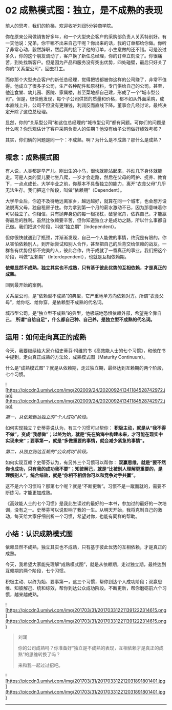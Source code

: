 # 02 成熟模式图：独立，是不成熟的表现

前人的思考，我们的阶梯，欢迎收听刘润5分钟商学院。

你在原来公司做销售好多年，和一个大型央企客户的采购部负责人关系特别好。有一天他说：兄弟，你干嘛不出来自己干呢？你出来的话，我的订单都给你做。你听了非常心动，毅然辞职，然后真的接下了他的订单，小生意做的还不错。可是没过多久，你的这个朋友调动了，客户换了新任总经理，你的订单立刻没了。你很痛苦，到处找新客户。但是因为产品和服务没有突出优势，四处碰壁，最后只好关了你的“关系型公司”，回去打工。

而你那个大型央企客户的新任总经理，觉得把钱都被你这样的公司赚了，非常不值得。他成立了很多子公司，生产各种配件和原材料，专门供给自己的公司。甚至，他连食堂、幼儿园、医院、家属楼，甚至菜地都自己建，形成了一个“城市型公司”。但是，很快他发现，每个子公司供货的质量和价格，都不如从外面采购，成本直线上升，公司不但没有更赚钱，利润反而直线下降。董事会几经讨论，最终决定开除了这位总经理。

显然，你的“关系型公司”和这位总经理的“城市型公司”都有问题。可你们的问题是什么呢？你乐观估计了客户采购负责人的任期？他没有给子公司做好绩效考核？

其实，你们俩的问题是同一个：不成熟。啊？为什么是不成熟？那什么是成熟？

## 概念：成熟模式图

有人说，人类都是早产儿。刚出生的小马，很快就能站起来，抖动几下身体就能走。可是人类的婴儿要七坐八爬，一岁才会走路，然后在父母的呵护、抚养、教育下，一点点成长。大学毕业之前，你基本不具备独立的能力，离开“衣食父母”几乎无法生存。我们把这个阶段，叫做“依赖期”（Dependent）。

大学毕业后，你迫不及待地远离家乡，越远越好，就算在同一个城市，也会想方设法脱离父母，独自租房子住。你为拿到第一个月的薪水激动不已，因为那意味着你可以独立了。你相信，只有抛弃身边的每一根拐杖，破釜沉舟，依靠自己，才能赢得最后的胜利。虽然比依赖要辛苦，但你知道独立才是成功之路，所以什么事都自己做。我们把这个阶段，叫做“独立期”（Independent）。

但你很快就遇到了瓶颈，并渐渐发现，自己一个人能做的事情，终究是有限的。你从害怕依赖别人，到开始尝试和别人合作，甚至把自己的后背交给信赖的战友。一群各有优势但都不完美的人，彼此合作，终于成就了一番真正的事业。我们把这个阶段，叫做“互赖期”（Interdependent），也就是互相依赖期。

 **依赖显然不成熟，独立其实也不成熟，只有基于彼此优势的互相依赖，才是真正的成熟。**

回到最开始的案例。

关系型公司，是“依赖型不成熟”的典型，它严重地单方向依赖对方。所谓“衣食父母”，给你吃、给你穿，是依赖型不成熟的代名词。

城市型公司，是“独立型不成熟”的典型，他极端地恐惧依赖外部，希望完全靠自己。 **所谓“自给自足”，什么都自己种、自己养，是独立型不成熟的代名词。**

## 运用：如何走向真正的成熟

今天，我要继续给大家介绍史蒂芬·柯维的书《高效能人士的七个习惯》，和他在书中提到，走向真正成熟的方法论，成熟模式图（Maturity Continuum）。

什么是“成熟模式图”？就是从依赖期，走过独立期，最终达到互赖期的两个阶段，七个习惯。

![https://piccdn3.umiwi.com/img/202009/24/202009241341184528742972.jpg](https://piccdn3.umiwi.com/img/202009/24/202009241341184528742972.jpg)

 *第一，从依赖到达独立的“个人成功”阶段。*

如何实现独立？史蒂芬说认为，有三个习惯可以帮你： **积极主动，就是从“我不得不做”，变成“我想做”；以终为始，就是“先在脑海中构建未来，才可能在现实中实现未来”；要事第一，就是“多做重要的事情，就会减少紧急的事情”。**

 *第二，从独立到达互赖的“公众成功”阶段。*

如何实现互赖？史蒂芬认为，有另外三个习惯可以帮你： **双赢思维，就是“要不然你也成功，只有我的成功我不要”；知彼解己，就是“比被别人理解更重要的，是理解别人”，统合综效，就是“你相不相信你可以和竞争对手共赢”。**

这不是六个习惯吗？那第七个呢？就是“不断更新”。习惯不是一蹴而就的，需要不断练习，才能更加成熟。

《高效能人士的七个习惯》是我此生读过的最好的一本书，参加过的最好的一次培训，没有之一。史蒂芬可以说影响了我的一生。从明天开始，我将克制自己的激动，每天给大家仔细剖析一个习惯，希望对你，也能有同样的帮助。

## 小结：认识成熟模式图

依赖显然不成熟，独立其实也不成熟，只有基于彼此优势的互相依赖，才是真正的成熟。

今天，我希望大家能先理解“成熟模式图”，就是从依赖期，走过独立期，最终达到互赖期的两个阶段，七个习惯。

积极主动、以终为始、要事第一，这三个习惯，帮你到达个人成功阶段；双赢思维、知彼解己、统和综效，帮你到达公众成功阶段。不断更新，帮你磨砺前六个习惯，越来越成熟。

![https://piccdn3.umiwi.com/img/201703/31/201703312211391222314615.png](https://piccdn3.umiwi.com/img/201703/31/201703312211391222314615.png)

> 刘润
> 
> 你的公司成熟吗？你准备好“独立是不成熟的表现，互相依赖才是真正的成熟”的思维转换了吗？  
> 
> 来和我一起过过招吧。

![https://piccdn3.umiwi.com/img/201703/31/201703312212031891801401.jpg](https://piccdn3.umiwi.com/img/201703/31/201703312212031891801401.jpg)

---
